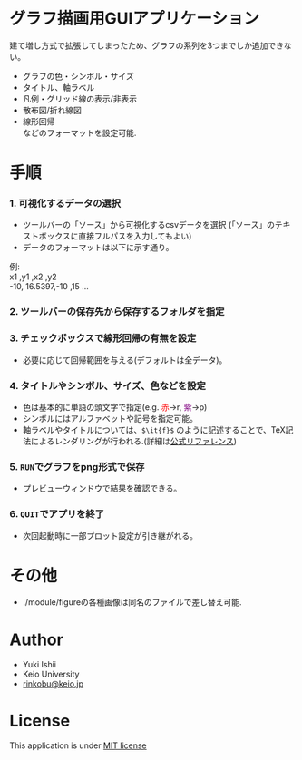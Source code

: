 # グラフ描画用GUIアプリケーション

建て増し方式で拡張してしまったため、グラフの系列を3つまでしか追加できない。

- グラフの色・シンボル・サイズ
- タイトル、軸ラベル
- 凡例・グリッド線の表示/非表示
- 散布図/折れ線図
- 線形回帰<br>
などのフォーマットを設定可能.

# 手順

### 1. 可視化するデータの選択

- ツールバーの「ソース」から可視化するcsvデータを選択
  (「ソース」のテキストボックスに直接フルパスを入力してもよい)
- データのフォーマットは以下に示す通り。

例:<br>
	x1	,y1	,x2	,y2 <br>
	-10,	16.5397,-10	,15
	...

### 2. ツールバーの保存先から保存するフォルダを指定

### 3. チェックボックスで線形回帰の有無を設定

- 必要に応じて回帰範囲を与える(デフォルトは全データ)。

### 4. タイトルやシンボル、サイズ、色などを設定

- 色は基本的に単語の頭文字で指定(e.g. <span style="color:red;">赤</span>→r, <span style="color:purple;">紫</span>→p)
- シンボルにはアルファベットや記号を指定可能。
- 軸ラベルやタイトルについては、`$\it{f}$` のように記述することで、TeX記法によるレンダリングが行われる.(詳細は[公式リファレンス](https://matplotlib.org/stable/gallery/text_labels_and_annotations/tex_demo.html))

### 5. `RUN`でグラフをpng形式で保存

- プレビューウィンドウで結果を確認できる。

### 6. `QUIT`でアプリを終了

- 次回起動時に一部プロット設定が引き継がれる。

# その他
- ./module/figureの各種画像は同名のファイルで差し替え可能.

# Author
* Yuki Ishii
* Keio University
* rinkobu@keio.jp

# License
This application is under [MIT license](https://opensource.org/licenses/mit-license.php)
